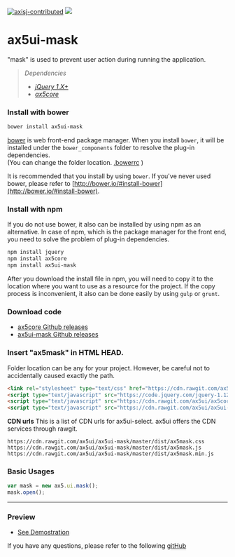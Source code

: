 [![axisj-contributed](https://img.shields.io/badge/AXISJ.com-Contributed-green.svg)](https://github.com/axisj)
![](https://img.shields.io/badge/Seowoo-Mondo&Thomas-red.svg)

# ax5ui-mask
"mask" is used to prevent user action during running the application.
> *Dependencies*
> * _[jQuery 1.X+](http://jquery.com/)_
> * _[ax5core](http://ax5.io/ax5core)_


### Install with bower
```sh
bower install ax5ui-mask
```
[bower](http://bower.io/#install-bower) is web front-end package manager.
When you install `bower`, it will be installed under the `bower_components` folder to resolve the plug-in dependencies.  
(You can change the folder location. [.bowerrc](http://bower.io/docs/config/#bowerrc-specification) )

It is recommended that you install by using `bower`. 
If you've never used bower, please refer to [http://bower.io/#install-bower](http://bower.io/#install-bower).

### Install with npm
If you do not use bower, it also can be installed by using npm as an alternative.
In case of npm, which is the package manager for the front end, you need to solve the problem of plug-in dependencies.

```sh
npm install jquery
npm install ax5core
npm install ax5ui-mask
```

After you download the install file in npm, you will need to copy it to the location where you want to use as a resource for the project.
If the copy process is inconvenient, it also can be done easily by using `gulp` or `grunt`.

### Download code
- [ax5core Github releases](https://github.com/ax5ui/ax5core/releases)
- [ax5ui-mask Github releases](https://github.com/ax5ui/ax5ui-mask/releases)

### Insert "ax5mask" in HTML HEAD.

Folder location can be any for your project. However, be careful not to accidentally caused
exactly the path.
```html
<link rel="stylesheet" type="text/css" href="https://cdn.rawgit.com/ax5ui/ax5ui-mask/master/dist/ax5mask.css" />
<script type="text/javascript" src="https://code.jquery.com/jquery-1.12.3.min.js"></script>
<script type="text/javascript" src="https://cdn.rawgit.com/ax5ui/ax5core/master/dist/ax5core.min.js"></script>
<script type="text/javascript" src="https://cdn.rawgit.com/ax5ui/ax5ui-mask/master/dist/ax5mask.min.js"></script>
```

**CDN urls**
This is a list of CDN urls for ax5ui-select. ax5ui offers the CDN services through rawgit.
```
https://cdn.rawgit.com/ax5ui/ax5ui-mask/master/dist/ax5mask.css
https://cdn.rawgit.com/ax5ui/ax5ui-mask/master/dist/ax5mask.js
https://cdn.rawgit.com/ax5ui/ax5ui-mask/master/dist/ax5mask.min.js
```

### Basic Usages
```js
var mask = new ax5.ui.mask();
mask.open();
```

***

### Preview
- [See Demostration](http://ax5.io/ax5ui-mask/demo/index.html)

If you have any questions, please refer to the following [gitHub](https://github.com/ax5ui/ax5ui-kernel)